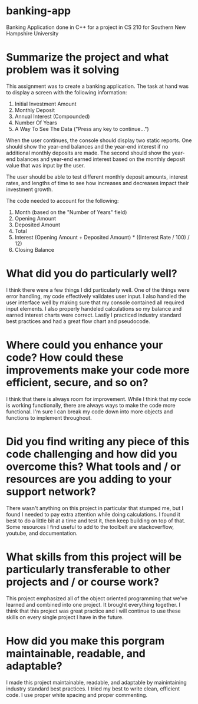 # banking-app
Banking Application done in C++ for a project in CS 210 for Southern New Hampshire University

# Summarize the project and what problem was it solving
This assignment was to create a banking application. The task at hand was to display a screen with the following information:
1. Initial Investment Amount
2. Monthly Deposit
3. Annual Interest (Compounded)
4. Number Of Years
5. A Way To See The Data ("Press any key to continue...")

When the user continues, the console should display two static reports. One should show the year-end balances and the year-end interest if no additional monthly deposits are made. The second should show the year-end balances and year-end earned interest based on the monthly deposit value that was input by the user.

The user should be able to test different monthly deposit amounts, interest rates, and lengths of time to see how increases and decreases impact their investment growth.

The code needed to account for the following:
1. Month (based on the "Number of Years" field)
2. Opening Amount
3. Deposited Amount
4. Total
5. Interest (Opening Amount + Deposited Amount) * ((Interest Rate / 100) / 12)
6. Closing Balance

# What did you do particularly well?
I think there were a few things I did particularly well. One of the things were error handling, my code effectively validates user input. I also handled the user interface well by making sure that my console contained all required input elements. I also properly handeled calculations so my balance and earned interest charts were correct. Lastly I practiced industry standard best practices and had a great flow chart and pseudocode.

# Where could you enhance your code? How could these improvements make your code more efficient, secure, and so on?
I think that there is always room for improvement. While I think that my code is working functionally, there are always ways to make the code more functional. I'm sure I can break my code down into more objects and functions to implement throughout.

# Did you find writing any piece of this code challenging and how did you overcome this? What tools and / or resources are you adding to your support network?
There wasn't anything on this project in particular that stumped me, but I found I needed to pay extra attention while doing calculations. I found it best to do a little bit at a time and test it, then keep building on top of that. Some resources I find useful to add to the toolbelt are stackoverflow, youtube, and documentation.

# What skills from this project will be particularly transferable to other projects and / or course work?
This project emphasized all of the object oriented programming that we've learned and combined into one project. It brought everything together. I think that this project was great practice and i will continue to use these skills on every single project I have in the future.

# How did you make this porgram maintainable, readable, and adaptable?
I made this project maintainable, readable, and adaptable by mainintaining industry standard best practices. I tried my best to write clean, efficient code. I use proper white spacing and proper commenting.
